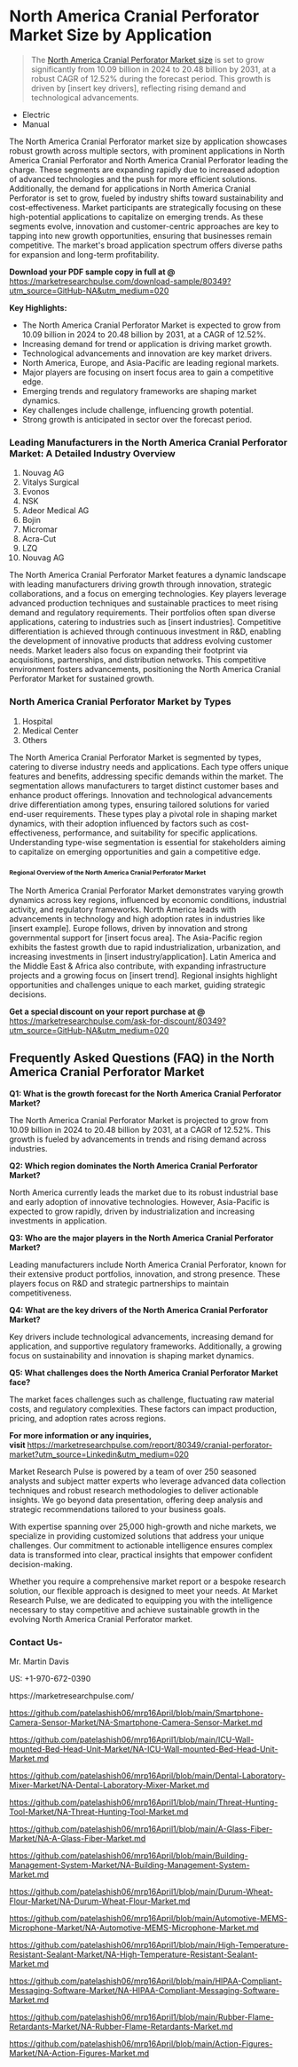 <h1>North America Cranial Perforator Market&nbsp;Size by Application</h1><blockquote><p>The <a href="https://marketresearchpulse.com/download-sample/80349?utm_source=GitHub-NA&amp;utm_medium=020">North America Cranial Perforator Market size</a> is set to grow significantly from 10.09 billion in 2024 to 20.48 billion by 2031, at a robust CAGR of 12.52% during the forecast period. This growth is driven by [insert key drivers], reflecting rising demand and technological advancements.</p></blockquote><ul><li>Electric <li> Manual</li></ul><p>The North America Cranial Perforator market size by application showcases robust growth across multiple sectors, with prominent applications in North America Cranial Perforator and North America Cranial Perforator leading the charge. These segments are expanding rapidly due to increased adoption of advanced technologies and the push for more efficient solutions. Additionally, the demand for applications in North America Cranial Perforator is set to grow, fueled by industry shifts toward sustainability and cost-effectiveness. Market participants are strategically focusing on these high-potential applications to capitalize on emerging trends. As these segments evolve, innovation and customer-centric approaches are key to tapping into new growth opportunities, ensuring that businesses remain competitive. The market's broad application spectrum offers diverse paths for expansion and long-term profitability.</p><p><strong>Download your PDF sample copy in full at @ </strong><a href="https://marketresearchpulse.com/download-sample/80349?utm_source=GitHub-NA&amp;utm_medium=020">https://marketresearchpulse.com/download-sample/80349?utm_source=GitHub-NA&amp;utm_medium=020</a></p><p><strong>Key Highlights: </strong></p><ul><li>The North America Cranial Perforator Market is expected to grow from 10.09 billion in 2024 to 20.48 billion by 2031, at a CAGR of 12.52%.</li><li>Increasing demand for trend or application is driving market growth.</li><li>Technological advancements and innovation are key market drivers.</li><li>North America, Europe, and Asia-Pacific are leading regional markets.</li><li>Major players are focusing on insert focus area to gain a competitive edge.</li><li>Emerging trends and regulatory frameworks are shaping market dynamics.</li><li>Key challenges include challenge, influencing growth potential.</li><li>Strong growth is anticipated in sector over the forecast period.</li></ul><h3>Leading Manufacturers in the North America Cranial Perforator Market: A Detailed Industry Overview</h3><ol><li>Nouvag AG</li><li>Vitalys Surgical</li><li>Evonos</li><li>NSK</li><li>Adeor Medical AG</li><li>Bojin</li><li>Micromar</li><li>Acra-Cut</li><li>LZQ</li><li>Nouvag AG</li></ol><div class="flex max-w-full flex-col flex-grow"><div class="min-h-8 text-message flex w-full flex-col items-end gap-2 whitespace-normal break-words [.text-message+&amp;]:mt-5" dir="auto" data-message-author-role="assistant" data-message-id="fd8432e4-4910-450d-b182-61b7bfb0a01f" data-message-model-slug="gpt-4o"><div class="flex w-full flex-col gap-1 empty:hidden first:pt-[3px]"><div class="markdown prose w-full break-words dark:prose-invert light"><p>The North America Cranial Perforator Market features a dynamic landscape with leading manufacturers driving growth through innovation, strategic collaborations, and a focus on emerging technologies. Key players leverage advanced production techniques and sustainable practices to meet rising demand and regulatory requirements. Their portfolios often span diverse applications, catering to industries such as [insert industries]. Competitive differentiation is achieved through continuous investment in R&amp;D, enabling the development of innovative products that address evolving customer needs. Market leaders also focus on expanding their footprint via acquisitions, partnerships, and distribution networks. This competitive environment fosters advancements, positioning the North America Cranial Perforator Market for sustained growth.</p></div></div></div></div><h3>North America Cranial Perforator Market by Types</h3><ol><li>Hospital <li> Medical Center <li> Others</li></ol><div class="flex max-w-full flex-col flex-grow"><div class="min-h-8 text-message flex w-full flex-col items-end gap-2 whitespace-normal break-words [.text-message+&amp;]:mt-5" dir="auto" data-message-author-role="assistant" data-message-id="084470be-0bb7-4664-bddf-5156b4f41249" data-message-model-slug="gpt-4o-mini"><div class="flex w-full flex-col gap-1 empty:hidden first:pt-[3px]"><div class="markdown prose w-full break-words dark:prose-invert light"><p>The North America Cranial Perforator Market is segmented by types, catering to diverse industry needs and applications. Each type offers unique features and benefits, addressing specific demands within the market. The segmentation allows manufacturers to target distinct customer bases and enhance product offerings. Innovation and technological advancements drive differentiation among types, ensuring tailored solutions for varied end-user requirements. These types play a pivotal role in shaping market dynamics, with their adoption influenced by factors such as cost-effectiveness, performance, and suitability for specific applications. Understanding type-wise segmentation is essential for stakeholders aiming to capitalize on emerging opportunities and gain a competitive edge.</p></div></div></div></div><h3><span style="font-size: 11px;">Regional Overview of the North America Cranial Perforator Market</span></h3><div class="flex max-w-full flex-col flex-grow"><div class="min-h-8 text-message flex w-full flex-col items-end gap-2 whitespace-normal break-words [.text-message+&amp;]:mt-5" dir="auto" data-message-author-role="assistant" data-message-id="e9038762-ce64-4e30-91c9-9bd413514231" data-message-model-slug="gpt-4o-mini"><div class="flex w-full flex-col gap-1 empty:hidden first:pt-[3px]"><div class="markdown prose w-full break-words dark:prose-invert light"><p>The North America Cranial Perforator Market demonstrates varying growth dynamics across key regions, influenced by economic conditions, industrial activity, and regulatory frameworks. North America leads with advancements in technology and high adoption rates in industries like [insert example]. Europe follows, driven by innovation and strong governmental support for [insert focus area]. The Asia-Pacific region exhibits the fastest growth due to rapid industrialization, urbanization, and increasing investments in [insert industry/application]. Latin America and the Middle East &amp; Africa also contribute, with expanding infrastructure projects and a growing focus on [insert trend]. Regional insights highlight opportunities and challenges unique to each market, guiding strategic decisions.</p></div></div></div></div><p><strong>Get a special discount on your report purchase at @ </strong><a href="https://marketresearchpulse.com/ask-for-discount/80349?utm_source=GitHub-NA&amp;utm_medium=020">https://marketresearchpulse.com/ask-for-discount/80349?utm_source=GitHub-NA&amp;utm_medium=020</a></p><h2>Frequently Asked Questions (FAQ) in the North America Cranial Perforator Market</h2><p><strong>Q1: What is the growth forecast for the North America Cranial Perforator Market?</strong></p><p>The North America Cranial Perforator Market is projected to grow from 10.09 billion in 2024 to 20.48 billion by 2031, at a CAGR of 12.52%. This growth is fueled by advancements in trends and rising demand across industries.</p><p><strong>Q2: Which region dominates the North America Cranial Perforator Market?</strong></p><p>North America currently leads the market due to its robust industrial base and early adoption of innovative technologies. However, Asia-Pacific is expected to grow rapidly, driven by industrialization and increasing investments in application.</p><p><strong>Q3: Who are the major players in the North America Cranial Perforator Market?</strong></p><p>Leading manufacturers include North America Cranial Perforator, known for their extensive product portfolios, innovation, and strong presence. These players focus on R&amp;D and strategic partnerships to maintain competitiveness.</p><p><strong>Q4: What are the key drivers of the North America Cranial Perforator Market?</strong></p><p>Key drivers include technological advancements, increasing demand for application, and supportive regulatory frameworks. Additionally, a growing focus on sustainability and innovation is shaping market dynamics.</p><p><strong>Q5: What challenges does the North America Cranial Perforator Market face?</strong></p><p>The market faces challenges such as challenge, fluctuating raw material costs, and regulatory complexities. These factors can impact production, pricing, and adoption rates across regions.</p><p><strong>For more information or any inquiries, visit&nbsp;</strong><a href="https://marketresearchpulse.com/report/80349/cranial-perforator-market?utm_source=Linkedin&utm_medium=020">https://marketresearchpulse.com/report/80349/cranial-perforator-market?utm_source=Linkedin&utm_medium=020</a></p><p>Market Research Pulse is powered by a team of over 250 seasoned analysts and subject matter experts who leverage advanced data collection techniques and robust research methodologies to deliver actionable insights. We go beyond data presentation, offering deep analysis and strategic recommendations tailored to your business goals.</p><p>With expertise spanning over 25,000 high-growth and niche markets, we specialize in providing customized solutions that address your unique challenges. Our commitment to actionable intelligence ensures complex data is transformed into clear, practical insights that empower confident decision-making.</p><p>Whether you require a comprehensive market report or a bespoke research solution, our flexible approach is designed to meet your needs. At Market Research Pulse, we are dedicated to equipping you with the intelligence necessary to stay competitive and achieve sustainable growth in the evolving North America Cranial Perforator market.</p><h3><strong>Contact Us-</strong></h3><p>Mr. Martin Davis</p><p>US: +1-970-672-0390</p><p>https://marketresearchpulse.com/</p><p><a href="https://github.com/patelashish06/mrp16April/blob/main/Smartphone-Camera-Sensor-Market/NA-Smartphone-Camera-Sensor-Market.md">https://github.com/patelashish06/mrp16April/blob/main/Smartphone-Camera-Sensor-Market/NA-Smartphone-Camera-Sensor-Market.md</a></p><p><a href="https://github.com/patelashish06/mrp16April1/blob/main/ICU-Wall-mounted-Bed-Head-Unit-Market/NA-ICU-Wall-mounted-Bed-Head-Unit-Market.md">https://github.com/patelashish06/mrp16April1/blob/main/ICU-Wall-mounted-Bed-Head-Unit-Market/NA-ICU-Wall-mounted-Bed-Head-Unit-Market.md</a></p><p><a href="https://github.com/patelashish06/mrp16April/blob/main/Dental-Laboratory-Mixer-Market/NA-Dental-Laboratory-Mixer-Market.md">https://github.com/patelashish06/mrp16April/blob/main/Dental-Laboratory-Mixer-Market/NA-Dental-Laboratory-Mixer-Market.md</a></p><p><a href="https://github.com/patelashish06/mrp16April1/blob/main/Threat-Hunting-Tool-Market/NA-Threat-Hunting-Tool-Market.md">https://github.com/patelashish06/mrp16April1/blob/main/Threat-Hunting-Tool-Market/NA-Threat-Hunting-Tool-Market.md</a></p><p><a href="https://github.com/patelashish06/mrp16April1/blob/main/A-Glass-Fiber-Market/NA-A-Glass-Fiber-Market.md">https://github.com/patelashish06/mrp16April1/blob/main/A-Glass-Fiber-Market/NA-A-Glass-Fiber-Market.md</a></p><p><a href="https://github.com/patelashish06/mrp16April/blob/main/Building-Management-System-Market/NA-Building-Management-System-Market.md">https://github.com/patelashish06/mrp16April/blob/main/Building-Management-System-Market/NA-Building-Management-System-Market.md</a></p><p><a href="https://github.com/patelashish06/mrp16April1/blob/main/Durum-Wheat-Flour-Market/NA-Durum-Wheat-Flour-Market.md">https://github.com/patelashish06/mrp16April1/blob/main/Durum-Wheat-Flour-Market/NA-Durum-Wheat-Flour-Market.md</a></p><p><a href="https://github.com/patelashish06/mrp16April/blob/main/Automotive-MEMS-Microphone-Market/NA-Automotive-MEMS-Microphone-Market.md">https://github.com/patelashish06/mrp16April/blob/main/Automotive-MEMS-Microphone-Market/NA-Automotive-MEMS-Microphone-Market.md</a></p><p><a href="https://github.com/patelashish06/mrp16April1/blob/main/High-Temperature-Resistant-Sealant-Market/NA-High-Temperature-Resistant-Sealant-Market.md">https://github.com/patelashish06/mrp16April1/blob/main/High-Temperature-Resistant-Sealant-Market/NA-High-Temperature-Resistant-Sealant-Market.md</a></p><p><a href="https://github.com/patelashish06/mrp16April/blob/main/HIPAA-Compliant-Messaging-Software-Market/NA-HIPAA-Compliant-Messaging-Software-Market.md">https://github.com/patelashish06/mrp16April/blob/main/HIPAA-Compliant-Messaging-Software-Market/NA-HIPAA-Compliant-Messaging-Software-Market.md</a></p><p><a href="https://github.com/patelashish06/mrp16April1/blob/main/Rubber-Flame-Retardants-Market/NA-Rubber-Flame-Retardants-Market.md">https://github.com/patelashish06/mrp16April1/blob/main/Rubber-Flame-Retardants-Market/NA-Rubber-Flame-Retardants-Market.md</a></p><p><a href="https://github.com/patelashish06/mrp16April/blob/main/Action-Figures-Market/NA-Action-Figures-Market.md">https://github.com/patelashish06/mrp16April/blob/main/Action-Figures-Market/NA-Action-Figures-Market.md</a></p>
